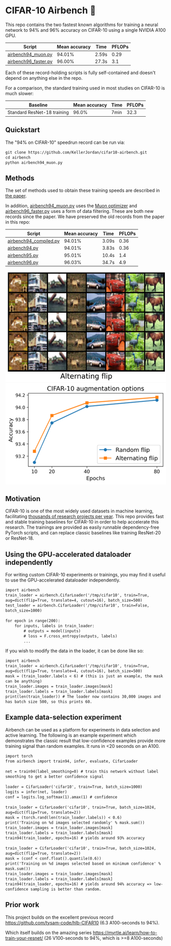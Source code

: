 # CIFAR-10 Airbench 💨

This repo contains the two fastest known algorithms for training a neural network to 94% and 96% accuracy on CIFAR-10 using a single NVIDIA A100 GPU.

| Script | Mean accuracy | Time | PFLOPs |
| - | - | - | - |
| [airbench94_muon.py](./airbench94_muon.py) | 94.01% | 2.59s | 0.29 |
| [airbench96_faster.py](airbench96_faster.py) | 96.00% | 27.3s | 3.1 |

Each of these record-holding scripts is fully self-contained and doesn't depend on anything else in the repo.

For a comparison, the standard training used in most studies on CIFAR-10 is much slower:

| Baseline | Mean accuracy | Time | PFLOPs |
| - | - | - | - |
| Standard ResNet-18 training | 96.0% | 7min | 32.3 |

## Quickstart

The "94% on CIFAR-10" speedrun record can be run via:
```
git clone https://github.com/KellerJordan/cifar10-airbench.git
cd airbench
python airbench94_muon.py
```

## Methods

The set of methods used to obtain these training speeds are described in [the paper](https://arxiv.org/abs/2404.00498).

In addition, [airbench94_muon.py](airbench94_muon.py) uses the [Muon optimizer](https://kellerjordan.github.io/posts/muon/) and [airbench96_faster.py](airbench96_faster.py) uses a form of data filtering. These are both new records since the paper.
We have preserved the old records from the paper in this repo:

| Script | Mean accuracy | Time | PFLOPs |
| - | - | - | - |
| [airbench94_compiled.py](airbench94_compiled.py) | 94.01% | 3.09s | 0.36 |
| [airbench94.py](airbench94.py) | 94.01% | 3.83s | 0.36 |
| [airbench95.py](airbench95.py) | 95.01% | 10.4s | 1.4 |
| [airbench96.py](airbench96.py) | 96.03% | 34.7s | 4.9 |

![alt](img/alternating_flip.png)
![curve](img/airbench94_intro.png)

## Motivation

CIFAR-10 is one of the most widely used datasets in machine learning, facilitating [thousands of research projects per year](https://paperswithcode.com/dataset/cifar-10). 
This repo provides fast and stable training baselines for CIFAR-10 in order to help accelerate this research.
The trainings are provided as easily runnable dependency-free PyTorch scripts, and can replace classic baselines like training ResNet-20 or ResNet-18.

## Using the GPU-accelerated dataloader independently

For writing custom CIFAR-10 experiments or trainings, you may find it useful to use the GPU-accelerated dataloader independently.
```
import airbench
train_loader = airbench.CifarLoader('/tmp/cifar10', train=True, aug=dict(flip=True, translate=4, cutout=16), batch_size=500)
test_loader = airbench.CifarLoader('/tmp/cifar10', train=False, batch_size=1000)

for epoch in range(200):
    for inputs, labels in train_loader:
        # outputs = model(inputs)
        # loss = F.cross_entropy(outputs, labels)
        ...
```

If you wish to modify the data in the loader, it can be done like so:
```
import airbench
train_loader = airbench.CifarLoader('/tmp/cifar10', train=True, aug=dict(flip=True, translate=4, cutout=16), batch_size=500)
mask = (train_loader.labels < 6) # (this is just an example, the mask can be anything)
train_loader.images = train_loader.images[mask]
train_loader.labels = train_loader.labels[mask]
print(len(train_loader)) # The loader now contains 30,000 images and has batch size 500, so this prints 60.
```

## Example data-selection experiment

Airbench can be used as a platform for experiments in data selection and active learning.
The following is an example experiment which demonstrates the classic result that low-confidence examples provide more training signal than random examples.
It runs in <20 seconds on an A100.

```
import torch
from airbench import train94, infer, evaluate, CifarLoader

net = train94(label_smoothing=0) # train this network without label smoothing to get a better confidence signal

loader = CifarLoader('cifar10', train=True, batch_size=1000)
logits = infer(net, loader)
conf = logits.log_softmax(1).amax(1) # confidence

train_loader = CifarLoader('cifar10', train=True, batch_size=1024, aug=dict(flip=True, translate=2))
mask = (torch.rand(len(train_loader.labels)) < 0.6)
print('Training on %d images selected randomly' % mask.sum())
train_loader.images = train_loader.images[mask]
train_loader.labels = train_loader.labels[mask]
train94(train_loader, epochs=16) # yields around 93% accuracy

train_loader = CifarLoader('cifar10', train=True, batch_size=1024, aug=dict(flip=True, translate=2))
mask = (conf < conf.float().quantile(0.6))
print('Training on %d images selected based on minimum confidence' % mask.sum())
train_loader.images = train_loader.images[mask]
train_loader.labels = train_loader.labels[mask]
train94(train_loader, epochs=16) # yields around 94% accuracy => low-confidence sampling is better than random.
```

## Prior work

This project builds on the excellent previous record https://github.com/tysam-code/hlb-CIFAR10 (6.3 A100-seconds to 94%).

Which itself builds on the amazing series https://myrtle.ai/learn/how-to-train-your-resnet/ (26 V100-seconds to 94%, which is >=8 A100-seconds)

